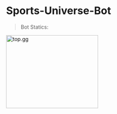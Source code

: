 # Sports-Universe-Bot

> Bot Statics: 
<img src = "https://cdn.discordapp.com/attachments/1062477574841831594/1143059537910304828/Screenshot_467.png" style = "width:250px;height:200px" alt = "top.gg" align = "left"> 

